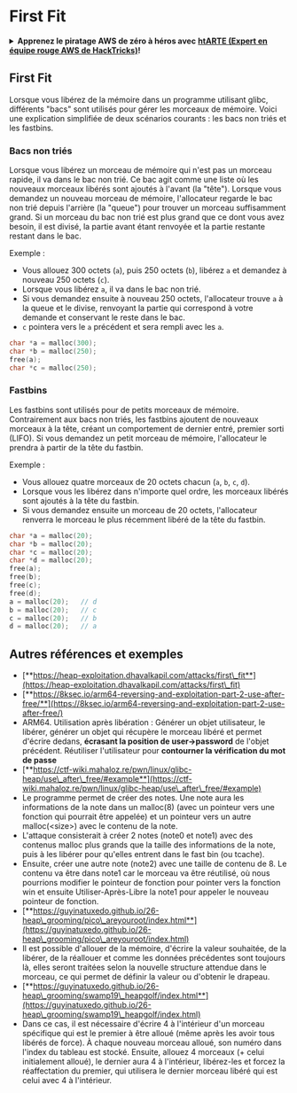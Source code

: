 # First Fit

<details>

<summary><strong>Apprenez le piratage AWS de zéro à héros avec</strong> <a href="https://training.hacktricks.xyz/courses/arte"><strong>htARTE (Expert en équipe rouge AWS de HackTricks)</strong></a><strong>!</strong></summary>

Autres façons de soutenir HackTricks :

* Si vous souhaitez voir votre **entreprise annoncée dans HackTricks** ou **télécharger HackTricks en PDF**, consultez les [**PLANS D'ABONNEMENT**](https://github.com/sponsors/carlospolop) !
* Obtenez le [**swag officiel PEASS & HackTricks**](https://peass.creator-spring.com)
* Découvrez [**La famille PEASS**](https://opensea.io/collection/the-peass-family), notre collection exclusive de [**NFTs**](https://opensea.io/collection/the-peass-family)
* **Rejoignez le** 💬 [**groupe Discord**](https://discord.gg/hRep4RUj7f) ou le [**groupe Telegram**](https://t.me/peass) ou **suivez-nous** sur **Twitter** 🐦 [**@hacktricks\_live**](https://twitter.com/hacktricks\_live)**.**
* **Partagez vos astuces de piratage en soumettant des PR aux** [**HackTricks**](https://github.com/carlospolop/hacktricks) et [**HackTricks Cloud**](https://github.com/carlospolop/hacktricks-cloud) dépôts GitHub.

</details>

## **First Fit**

Lorsque vous libérez de la mémoire dans un programme utilisant glibc, différents "bacs" sont utilisés pour gérer les morceaux de mémoire. Voici une explication simplifiée de deux scénarios courants : les bacs non triés et les fastbins.

### Bacs non triés

Lorsque vous libérez un morceau de mémoire qui n'est pas un morceau rapide, il va dans le bac non trié. Ce bac agit comme une liste où les nouveaux morceaux libérés sont ajoutés à l'avant (la "tête"). Lorsque vous demandez un nouveau morceau de mémoire, l'allocateur regarde le bac non trié depuis l'arrière (la "queue") pour trouver un morceau suffisamment grand. Si un morceau du bac non trié est plus grand que ce dont vous avez besoin, il est divisé, la partie avant étant renvoyée et la partie restante restant dans le bac.

Exemple :

* Vous allouez 300 octets (`a`), puis 250 octets (`b`), libérez `a` et demandez à nouveau 250 octets (`c`).
* Lorsque vous libérez `a`, il va dans le bac non trié.
* Si vous demandez ensuite à nouveau 250 octets, l'allocateur trouve `a` à la queue et le divise, renvoyant la partie qui correspond à votre demande et conservant le reste dans le bac.
* `c` pointera vers le `a` précédent et sera rempli avec les `a`.
```c
char *a = malloc(300);
char *b = malloc(250);
free(a);
char *c = malloc(250);
```
### Fastbins

Les fastbins sont utilisés pour de petits morceaux de mémoire. Contrairement aux bacs non triés, les fastbins ajoutent de nouveaux morceaux à la tête, créant un comportement de dernier entré, premier sorti (LIFO). Si vous demandez un petit morceau de mémoire, l'allocateur le prendra à partir de la tête du fastbin.

Exemple :

* Vous allouez quatre morceaux de 20 octets chacun (`a`, `b`, `c`, `d`).
* Lorsque vous les libérez dans n'importe quel ordre, les morceaux libérés sont ajoutés à la tête du fastbin.
* Si vous demandez ensuite un morceau de 20 octets, l'allocateur renverra le morceau le plus récemment libéré de la tête du fastbin.
```c
char *a = malloc(20);
char *b = malloc(20);
char *c = malloc(20);
char *d = malloc(20);
free(a);
free(b);
free(c);
free(d);
a = malloc(20);   // d
b = malloc(20);   // c
c = malloc(20);   // b
d = malloc(20);   // a
```
## Autres références et exemples

* [**https://heap-exploitation.dhavalkapil.com/attacks/first\_fit**](https://heap-exploitation.dhavalkapil.com/attacks/first\_fit)
* [**https://8ksec.io/arm64-reversing-and-exploitation-part-2-use-after-free/**](https://8ksec.io/arm64-reversing-and-exploitation-part-2-use-after-free/)
* ARM64. Utilisation après libération : Générer un objet utilisateur, le libérer, générer un objet qui récupère le morceau libéré et permet d'écrire dedans, **écrasant la position de user->password** de l'objet précédent. Réutiliser l'utilisateur pour **contourner la vérification du mot de passe**
* [**https://ctf-wiki.mahaloz.re/pwn/linux/glibc-heap/use\_after\_free/#example**](https://ctf-wiki.mahaloz.re/pwn/linux/glibc-heap/use\_after\_free/#example)
* Le programme permet de créer des notes. Une note aura les informations de la note dans un malloc(8) (avec un pointeur vers une fonction qui pourrait être appelée) et un pointeur vers un autre malloc(\<size>) avec le contenu de la note.
* L'attaque consisterait à créer 2 notes (note0 et note1) avec des contenus malloc plus grands que la taille des informations de la note, puis à les libérer pour qu'elles entrent dans le fast bin (ou tcache).
* Ensuite, créer une autre note (note2) avec une taille de contenu de 8. Le contenu va être dans note1 car le morceau va être réutilisé, où nous pourrions modifier le pointeur de fonction pour pointer vers la fonction win et ensuite Utiliser-Après-Libre la note1 pour appeler le nouveau pointeur de fonction.
* [**https://guyinatuxedo.github.io/26-heap\_grooming/pico\_areyouroot/index.html**](https://guyinatuxedo.github.io/26-heap\_grooming/pico\_areyouroot/index.html)
* Il est possible d'allouer de la mémoire, d'écrire la valeur souhaitée, de la libérer, de la réallouer et comme les données précédentes sont toujours là, elles seront traitées selon la nouvelle structure attendue dans le morceau, ce qui permet de définir la valeur ou d'obtenir le drapeau.
* [**https://guyinatuxedo.github.io/26-heap\_grooming/swamp19\_heapgolf/index.html**](https://guyinatuxedo.github.io/26-heap\_grooming/swamp19\_heapgolf/index.html)
* Dans ce cas, il est nécessaire d'écrire 4 à l'intérieur d'un morceau spécifique qui est le premier à être alloué (même après les avoir tous libérés de force). À chaque nouveau morceau alloué, son numéro dans l'index du tableau est stocké. Ensuite, allouez 4 morceaux (+ celui initialement alloué), le dernier aura 4 à l'intérieur, libérez-les et forcez la réaffectation du premier, qui utilisera le dernier morceau libéré qui est celui avec 4 à l'intérieur.
